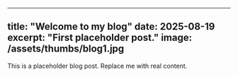 
---
title: "Welcome to my blog"
date: 2025-08-19
excerpt: "First placeholder post."
image: /assets/thumbs/blog1.jpg
---
This is a placeholder blog post. Replace me with real content.
